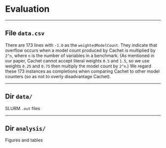 # Evaluation

--------------------------------------------------------------------------------

## File `data.csv`
There are 173 lines with `-1.0` as the `weightedModelCount`.
They indicate that overflow occurs when a model count produced by Cachet is multiplied by `2^n`,
where `n` is the number of variables in a benchmark.
(As mentioned in our paper, Cachet cannot accept literal weights `0.5` and `1.5`,
so we use weights `0.25` and `0.75` then multiply the model count by `2^n`.)
We regard these 173 instances as completions when comparing Cachet to other model counters
(so as not to overly disadvantage Cachet).

--------------------------------------------------------------------------------

## Dir `data/`
SLURM `.out` files

--------------------------------------------------------------------------------

## Dir `analysis/`
Figures and tables
